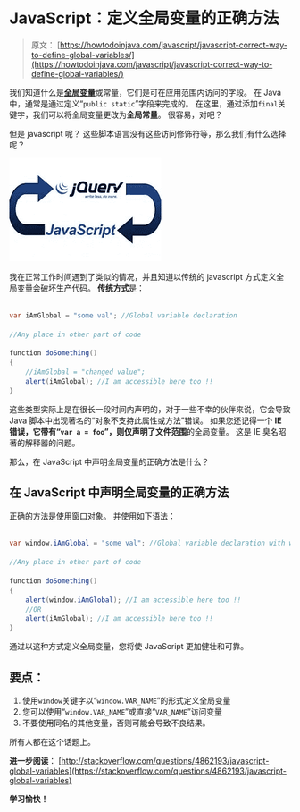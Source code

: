 # JavaScript：定义全局变量的正确方法

> 原文： [https://howtodoinjava.com/javascript/javascript-correct-way-to-define-global-variables/](https://howtodoinjava.com/javascript/javascript-correct-way-to-define-global-variables/)

我们知道什么是[**全局变量**](https://en.wikipedia.org/wiki/Global_variable "Global variable")或常量，它们是可在应用范围内访问的字段。 在 Java 中，通常是通过定义“`public static`”字段来完成的。 在这里，通过添加`final`关键字，我们可以将全局变量更改为**全局常量**。 很容易，对吧？

但是 javascript 呢？ 这些脚本语言没有这些访问修饰符等，那么我们有什么选择呢？

![javascript jquery](img/fdb06e5336777412c4e14a559f150ebb.png "javascript jquery")

我在正常工作时间遇到了类似的情况，并且知道以传统的 javascript 方式定义全局变量会破坏生产代码。 **传统方式**是：

```java

var iAmGlobal = "some val"; //Global variable declaration

//Any place in other part of code

function doSomething()
{
    //iAmGlobal = "changed value";
    alert(iAmGlobal); //I am accessible here too !!
}

```

这些类型实际上是在很长一段时间内声明的，对于一些不幸的伙伴来说，它会导致 Java 脚本中出现著名的“对象不支持此属性或方法”错误。 如果您还记得一个 **IE 错误，它带有“`var a = foo`”，则仅声明了文件范围**的全局变量。 这是 IE 臭名昭著的解释器的问题。

那么，在 JavaScript 中声明全局变量的正确方法是什么？

## 在 JavaScript 中声明全局变量的正确方法

正确的方法是使用窗口对象。 并使用如下语法：

```java

var window.iAmGlobal = "some val"; //Global variable declaration with window.

//Any place in other part of code

function doSomething()
{
    alert(window.iAmGlobal); //I am accessible here too !!
    //OR
    alert(iAmGlobal); //I am accessible here too !!
}

```

通过以这种方式定义全局变量，您将使 JavaScript 更加健壮和可靠。

## 要点：

1.  使用`window`关键字以“`window.VAR_NAME`”的形式定义全局变量
2.  您可以使用“`window.VAR_NAME`”或直接“`VAR_NAME`”访问变量
3.  不要使用同名的其他变量，否则可能会导致不良结果。

所有人都在这个话题上。

**进一步阅读**： [http://stackoverflow.com/questions/4862193/javascript-global-variables](https://stackoverflow.com/questions/4862193/javascript-global-variables)

**学习愉快！**
